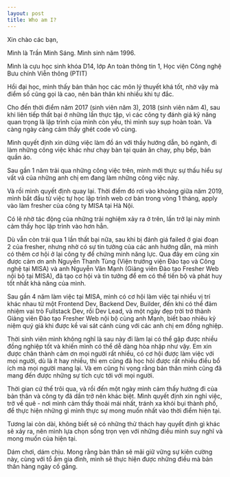 ```yaml
---
layout: post
title: Who am I?
---
```


Xin chào các bạn,

Mình là Trần Minh Sáng. Mình sinh năm 1996.

Mình là cựu học sinh khóa D14, lớp An toàn thông tin 1, Học viện Công nghệ Bưu chính Viễn thông (PTIT)

Hồi đại học, mình thấy bản thân học các môn lý thuyết khá tốt, nhờ vậy mà điểm số cũng gọi là cao, nên bản thân khi nhiều khi tự đắc.

Cho đến thời điểm năm 2017 (sinh viên năm 3), 2018 (sinh viên năm 4), sau khi liên tiếp thất bại ở những lần thực tập, vì các công ty đánh giá kỹ năng quan trọng là lập trình của mình còn yếu, thì mình suy sụp hoàn toàn. Và càng ngày càng cảm thấy ghét code vô cùng.

Mình quyết định xin dừng việc làm đồ án với thầy hướng dẫn, bỏ ngành, đi làm những công việc khác như chạy bàn tại quán ăn chay, phụ bếp, bán quần áo.

Sau gần 1 năm trải qua những công việc trên, mình mới thực sự thấu hiểu sự vất vả của những anh chị em đang làm những công việc này.

Và rồi mình quyết định quay lại. Thời điểm đó rơi vào khoảng giữa năm 2019, mình bắt đầu từ việc tự học lập trình web cơ bản trong vòng 1 tháng, apply vào làm fresher của công ty MISA tại Hà Nội.

Có lẽ nhờ tác động của những trải nghiệm xảy ra ở trên, lần trở lại này mình cảm thấy học lập trình vào hơn hẳn.

Dù vẫn còn trải qua 1 lần thất bại nữa, sau khi bị đánh giá failed ở giai đoạn 2 của fresher, nhưng nhờ có sự tin tưởng của các anh hướng dẫn, mà mình có thêm cơ hội ở lại công ty để chứng minh năng lực. Qua đây em cũng xin được cảm ơn anh Nguyễn Thanh Tùng (Viện trưởng viện Đào tạo và Công nghệ tại MISA) và anh Nguyễn Văn Mạnh (Giảng viên Đào tạo Fresher Web nội bộ tại MISA), đã tạo cơ hội và tin tưởng để em có thể tiến bộ và phát huy tốt nhất khả năng của mình.

Sau gần 4 năm làm việc tại MISA, mình có cơ hội làm việc tại nhiều vị trí khác nhau từ một Frontend Dev, Backend Dev, Builder, đến khi có thể đảm nhiệm vai trò Fullstack Dev, rồi Dev Lead, và một ngày đẹp trời trở thành Giảng viên Đào tạo Fresher Web nội bộ cùng anh Mạnh, biết bao nhiêu kỷ niệm quý giá khi được kề vai sát cánh cùng với các anh chị em đồng nghiệp.

Thời sinh viên mình không nghĩ là sau này đi làm lại có thể gặp được nhiều đồng nghiệp tốt và khiến mình có thể dễ dàng hòa nhập như vậy. Em xin được chân thành cảm ơn mọi người rất nhiều, có cơ hội được làm việc với mọi người, dù là ít hay nhiều, thì em cũng đã học hỏi được rất nhiều điều bổ ích mà mọi người mang lại. Và em cũng hi vọng rằng bản thân mình cũng đã mang đến được những sự tích cực tới với mọi người.

Thời gian cứ thế trôi qua, và rồi đến một ngày mình cảm thấy hướng đi của bản thân và công ty đã dần trở nên khác biệt. Mình quyết định xin nghỉ việc, trở về quê - nơi mình cảm thấy thoải mái nhất, tránh xa khói bụi thành phố, để thực hiện những gì mình thực sự mong muốn nhất vào thời điểm hiện tại.

Tương lai còn dài, không biết sẽ có những thử thách hay quyết định gì khác sẽ xảy ra, nên mình lựa chọn sống trọn vẹn với những điều mình suy nghĩ và mong muốn của hiện tại.

Dám chơi, dám chịu. Mong rằng bản thân sẽ mãi giữ vững sự kiên cường này, cùng với tổ ấm gia đình, mình sẽ thực hiện được những điều mà bản thân hàng ngày cố gắng.
